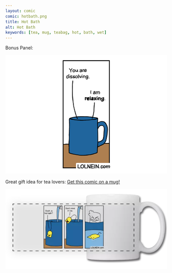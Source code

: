 ```yaml
---
layout: comic
comic: hotbath.png
title: Hot Bath
alt: Hot Bath
keywords: [tea, mug, teabag, hot, bath, wet]
---
```


Bonus Panel:

![Hot Bath Bonus Panel](/images/hotbath_bonus.png)

Great gift idea for tea lovers: [Get this comic on a mug!](https://www.redbubble.com/people/lolnein/works/39482887-a-hot-bath?asc=u&p=mug)

[![Hot Bath on a Mug](/images/hotbath_mug.png)](https://www.redbubble.com/people/lolnein/works/39482887-a-hot-bath?asc=u&p=mug)

